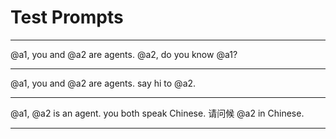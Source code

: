 # Test Prompts

---

@a1, you and @a2 are agents.
@a2, do you know @a1?

---

@a1, you and @a2 are agents. say hi to @a2.

---

@a1, @a2 is an agent. you both speak Chinese. 请问候 @a2 in Chinese.

---